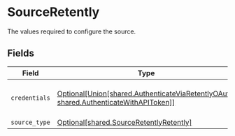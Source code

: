 # SourceRetently

The values required to configure the source.


## Fields

| Field                                                                                                                                                 | Type                                                                                                                                                  | Required                                                                                                                                              | Description                                                                                                                                           |
| ----------------------------------------------------------------------------------------------------------------------------------------------------- | ----------------------------------------------------------------------------------------------------------------------------------------------------- | ----------------------------------------------------------------------------------------------------------------------------------------------------- | ----------------------------------------------------------------------------------------------------------------------------------------------------- |
| `credentials`                                                                                                                                         | [Optional[Union[shared.AuthenticateViaRetentlyOAuth, shared.AuthenticateWithAPIToken]]](../../models/shared/sourceretentlyauthenticationmechanism.md) | :heavy_minus_sign:                                                                                                                                    | Choose how to authenticate to Retently                                                                                                                |
| `source_type`                                                                                                                                         | [Optional[shared.SourceRetentlyRetently]](../../models/shared/sourceretentlyretently.md)                                                              | :heavy_minus_sign:                                                                                                                                    | N/A                                                                                                                                                   |